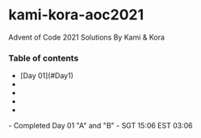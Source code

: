 # kami-kora-aoc2021
Advent of Code 2021 Solutions By Kami &amp; Kora
<h3>Table of contents</h3>
<ul>
<li>[Day 01](#Day1)</li>
<li></li>
<li></li>
<li></li>
<li></li>
</ul>
<!-- - Started Day 01 "A" and "B" - SGT 13:28 EST 01:28 -->
- <span id="Day1">Completed Day 01 "A" and "B" - SGT 15:06 EST 03:06</span>